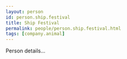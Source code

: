 ```yaml
---
layout: person
id: person.ship.festival
title: Ship Festival
permalink: people/person.ship.festival.html
tags: [company.animal]
---
```


Person details...